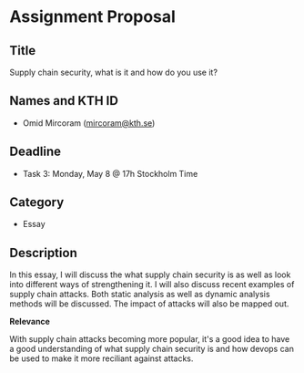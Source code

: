 # Assignment Proposal

## Title

Supply chain security, what is it and how do you use it?

## Names and KTH ID

  - Omid Mircoram (mircoram@kth.se)

## Deadline

- Task 3: Monday, May 8 @ 17h Stockholm Time

## Category

- Essay

## Description

In this essay, I will discuss the what supply chain security is as well as look into different ways of strengthening it. I will also discuss recent examples of supply chain attacks. Both static analysis as well as dynamic analysis methods will be discussed. The impact of attacks will also be mapped out. 


**Relevance**

With supply chain attacks becoming more popular, it's a good idea to have a good understanding of what supply chain security is and how devops can be used to make it more reciliant against attacks. 
